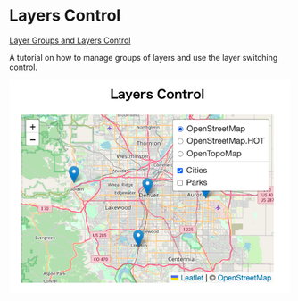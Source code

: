 Layers Control
===============

[Layer Groups and Layers Control](https://leafletjs.com/examples/layers-control/)

A tutorial on how to manage groups of layers and use the layer switching control.

![layers control](https://github.com/ohwada/World_Countries/blob/main/leaflet/tutorials/layers_control/screenshots/layers_control.png)